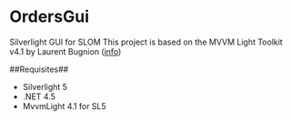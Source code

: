 OrdersGui
=========

Silverlight GUI for SLOM
This project is based on the MVVM Light Toolkit v4.1 by Laurent Bugnion ([info](http://www.galasoft.ch/mvvm/))

##Requisites##

- Silverlight 5
- .NET 4.5
- MvvmLight 4.1 for SL5
